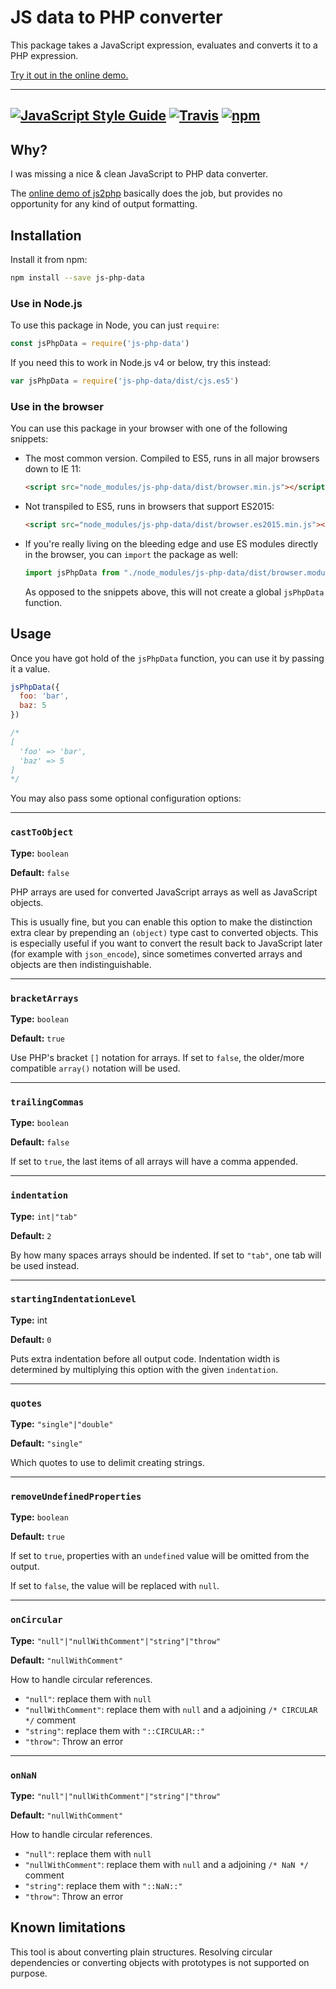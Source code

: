 # JS data to PHP converter

This package takes a JavaScript expression, evaluates and converts it to a PHP expression.

[Try it out in the online demo.](https://loilo.github.io/node-js-php-data/)

---
[![JavaScript Style Guide](https://img.shields.io/badge/code_style-standard-brightgreen.svg)](https://standardjs.com)
[![Travis](https://img.shields.io/travis/Loilo/node-js-php-data.svg)](https://travis-ci.org/Loilo/node-js-php-data)
[![npm](https://img.shields.io/npm/v/js-php-data.svg)](https://www.npmjs.com/package/js-php-data)
---

## Why?

I was missing a nice & clean JavaScript to PHP data converter.

The [online demo of js2php](http://endel.me/js2php/) basically does the job, but provides no opportunity for any kind of output formatting.

## Installation

Install it from npm:

```bash
npm install --save js-php-data
```

### Use in Node.js

To use this package in Node, you can just `require`:

```javascript
const jsPhpData = require('js-php-data')
```

If you need this to work in Node.js v4 or below, try this instead:

```javascript
var jsPhpData = require('js-php-data/dist/cjs.es5')
```

### Use in the browser

You can use this package in your browser with one of the following snippets:

* The most common version. Compiled to ES5, runs in all major browsers down to IE 11:

  ```html
  <script src="node_modules/js-php-data/dist/browser.min.js"></script>
  ```

* Not transpiled to ES5, runs in browsers that support ES2015:

  ```html
  <script src="node_modules/js-php-data/dist/browser.es2015.min.js"></script>
  ```

* If you're really living on the bleeding edge and use ES modules directly in the browser, you can `import` the package as well:

  ```javascript
  import jsPhpData from "./node_modules/js-php-data/dist/browser.module.min.js"
  ```

  As opposed to the snippets above, this will not create a global `jsPhpData` function.


## Usage

Once you have got hold of the `jsPhpData` function, you can use it by passing it a value.

```javascript
jsPhpData({
  foo: 'bar',
  baz: 5
})

/*
[
  'foo' => 'bar',
  'baz' => 5
]
*/
```

You may also pass some optional configuration options:

---

### `castToObject`

**Type:** `boolean`

**Default:** `false`

PHP arrays are used for converted JavaScript arrays as well as JavaScript objects.

This is usually fine, but you can enable this option to make the distinction extra clear by prepending an `(object)` type cast to converted objects. This is especially useful if you want to convert the result back to JavaScript later (for example with `json_encode`), since sometimes converted arrays and objects are then indistinguishable.

---

### `bracketArrays`

**Type:** `boolean`

**Default:** `true`

Use PHP's bracket `[]` notation for arrays. If set to `false`, the older/more compatible `array()` notation will be used.

---

### `trailingCommas`

**Type:** `boolean`

**Default:** `false`

If set to `true`, the last items of all arrays will have a comma appended.

---

### `indentation`

**Type:** `int|"tab"`

**Default:** `2`

By how many spaces arrays should be indented. If set to `"tab"`, one tab will be used instead.

---

### `startingIndentationLevel`

**Type:** int

**Default:** `0`

Puts extra indentation before all output code. Indentation width is determined by multiplying this option with the given `indentation`.

---

### `quotes`

**Type:** `"single"|"double"`

**Default:** `"single"`

Which quotes to use to delimit creating strings.

---

### `removeUndefinedProperties`

**Type:** `boolean`

**Default:** `true`

If set to `true`, properties with an `undefined` value will be omitted from the output.

If set to `false`, the value will be replaced with `null`.

---

### `onCircular`

**Type:** `"null"|"nullWithComment"|"string"|"throw"`

**Default:** `"nullWithComment"`

How to handle circular references.

* `"null"`: replace them with `null`
* `"nullWithComment"`: replace them with `null` and a adjoining `/* CIRCULAR */` comment
* `"string"`: replace them with `"::CIRCULAR::"`
* `"throw"`: Throw an error

---

### `onNaN`

**Type:** `"null"|"nullWithComment"|"string"|"throw"`

**Default:** `"nullWithComment"`

How to handle circular references.

* `"null"`: replace them with `null`
* `"nullWithComment"`: replace them with `null` and a adjoining `/* NaN */` comment
* `"string"`: replace them with `"::NaN::"`
* `"throw"`: Throw an error


## Known limitations

This tool is about converting plain structures. Resolving circular dependencies or converting objects with prototypes is not supported on purpose.
